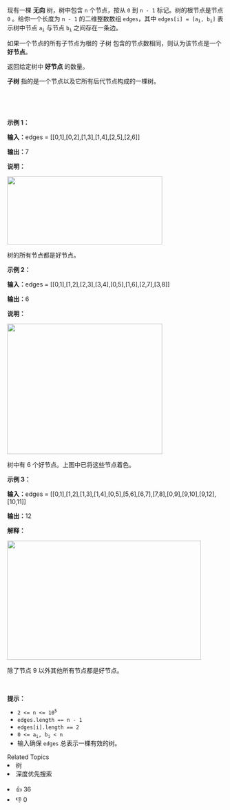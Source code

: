 <p>现有一棵 <strong>无向</strong> 树，树中包含 <code>n</code> 个节点，按从 <code>0</code> 到 <code>n - 1</code> 标记。树的根节点是节点 <code>0</code> 。给你一个长度为 <code>n - 1</code> 的二维整数数组 <code>edges</code>，其中 <code>edges[i] = [a<sub>i</sub>, b<sub>i</sub>]</code> 表示树中节点 <code>a<sub>i</sub></code> 与节点 <code>b<sub>i</sub></code> 之间存在一条边。</p>

<p>如果一个节点的所有子节点为根的&nbsp;<span data-keyword="subtree">子树</span>&nbsp;包含的节点数相同，则认为该节点是一个 <strong>好节点</strong>。</p>

<p>返回给定树中<strong> 好节点 </strong>的数量。</p>

<p><strong>子树</strong>&nbsp;指的是一个节点以及它所有后代节点构成的一棵树。</p>

<p>&nbsp;</p>

<p>&nbsp;</p>

<p><strong class="example">示例 1：</strong></p>

<div class="example-block"> 
 <p><strong>输入：</strong><span class="example-io">edges = [[0,1],[0,2],[1,3],[1,4],[2,5],[2,6]]</span></p> 
</div>

<p><strong>输出：</strong><span class="example-io">7</span></p>

<p><strong>说明：</strong></p> 
<img alt="" src="https://assets.leetcode.com/uploads/2024/05/26/tree1.png" style="width: 360px; height: 158px;" /> 
<p>树的所有节点都是好节点。</p>

<p><strong class="example">示例 2：</strong></p>

<div class="example-block"> 
 <p><strong>输入：</strong><span class="example-io">edges = [[0,1],[1,2],[2,3],[3,4],[0,5],[1,6],[2,7],[3,8]]</span></p> 
</div>

<p><strong>输出：</strong><span class="example-io">6</span></p>

<p><strong>说明：</strong></p> 
<img alt="" src="https://assets.leetcode.com/uploads/2024/06/03/screenshot-2024-06-03-193552.png" style="width: 360px; height: 303px;" /> 
<p>树中有 6 个好节点。上图中已将这些节点着色。</p>

<p><strong class="example">示例 3：</strong></p>

<div class="example-block"> 
 <p><span class="example-io"><b>输入：</b>edges = [[0,1],[1,2],[1,3],[1,4],[0,5],[5,6],[6,7],[7,8],[0,9],[9,10],[9,12],[10,11]]</span></p> 
</div>

<p><span class="example-io"><b>输出：</b>12</span></p>

<p><strong>解释：</strong></p> 
<img alt="" src="https://assets.leetcode.com/uploads/2024/08/08/rob.jpg" style="width: 450px; height: 277px;" /> 
<p>除了节点 9 以外其他所有节点都是好节点。</p>

<p>&nbsp;</p>

<p><strong>提示：</strong></p>

<ul> 
 <li><code>2 &lt;= n &lt;= 10<sup>5</sup></code></li> 
 <li><code>edges.length == n - 1</code></li> 
 <li><code>edges[i].length == 2</code></li> 
 <li><code>0 &lt;= a<sub>i</sub>, b<sub>i</sub> &lt; n</code></li> 
 <li>输入确保 <code>edges</code> 总表示一棵有效的树。</li> 
</ul>

<div><div>Related Topics</div><div><li>树</li><li>深度优先搜索</li></div></div><br><div><li>👍 36</li><li>👎 0</li></div>